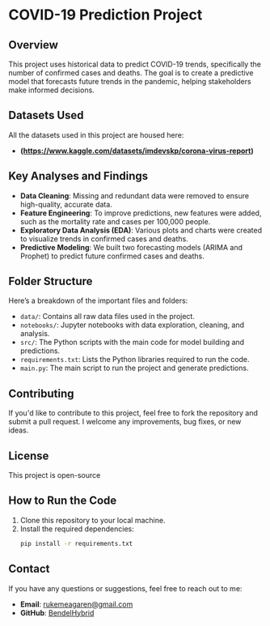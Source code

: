 # COVID-19 Prediction Project

## Overview
This project uses historical data to predict COVID-19 trends, specifically the number of confirmed cases and deaths. The goal is to create a predictive model that forecasts future trends in the pandemic, helping stakeholders make informed decisions.

## Datasets Used
All the datasets used in this project are housed here:
- **(https://www.kaggle.com/datasets/imdevskp/corona-virus-report)**

## Key Analyses and Findings
- **Data Cleaning**: Missing and redundant data were removed to ensure high-quality, accurate data.
- **Feature Engineering**: To improve predictions, new features were added, such as the mortality rate and cases per 100,000 people.
- **Exploratory Data Analysis (EDA)**: Various plots and charts were created to visualize trends in confirmed cases and deaths.
- **Predictive Modeling**: We built two forecasting models (ARIMA and Prophet) to predict future confirmed cases and deaths.

## Folder Structure
Here’s a breakdown of the important files and folders:
- `data/`: Contains all raw data files used in the project.
- `notebooks/`: Jupyter notebooks with data exploration, cleaning, and analysis.
- `src/`: The Python scripts with the main code for model building and predictions.
- `requirements.txt`: Lists the Python libraries required to run the code.
- `main.py`: The main script to run the project and generate predictions.

## Contributing
If you'd like to contribute to this project, feel free to fork the repository and submit a pull request. I welcome any improvements, bug fixes, or new ideas.

## License
This project is open-source

## How to Run the Code
1. Clone this repository to your local machine.
2. Install the required dependencies:
   ```bash
   pip install -r requirements.txt

## Contact
If you have any questions or suggestions, feel free to reach out to me:
- **Email**: rukemeagaren@gmail.com
- **GitHub**: [BendelHybrid](https://github.com/BendelHybrid)
```
